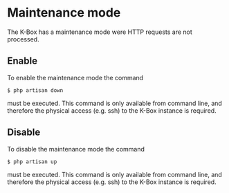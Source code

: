 # Maintenance mode

The K-Box has a maintenance mode were HTTP requests are not processed.

## Enable

To enable the maintenance mode the command 

```
$ php artisan down
```

must be executed. This command is only available from command line, and therefore the physical access (e.g. ssh) to the K-Box instance is required.

## Disable

To disable the maintenance mode the command 

```
$ php artisan up
```

must be executed. This command is only available from command line, and therefore the physical access (e.g. ssh) to the K-Box instance is required.